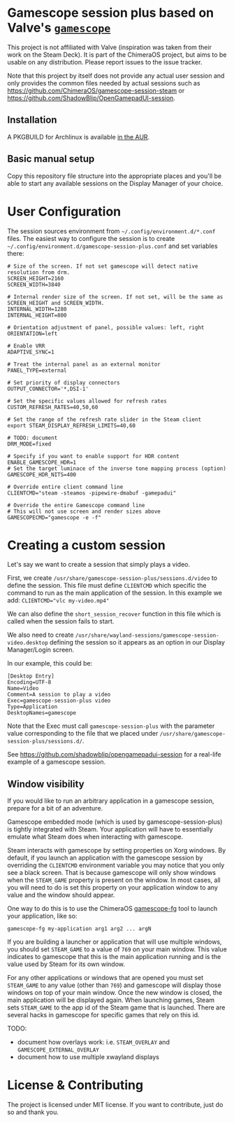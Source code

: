 # Gamescope session plus based on Valve's [`gamescope`](https://github.com/Plagman/gamescope)

This project is not affiliated with Valve (inspiration was taken from
their work on the Steam Deck). It is part of the ChimeraOS project, but
aims to be usable on any distribution. Please report issues to the issue tracker.

Note that this project by itself does not provide any actual user session and only provides the common
files needed by actual sessions such as https://github.com/ChimeraOS/gamescope-session-steam or https://github.com/ShadowBlip/OpenGamepadUI-session.

## Installation

A PKGBUILD for Archlinux is available [in the AUR](https://aur.archlinux.org/packages/gamescope-session-git).

## Basic manual setup

Copy this repository file structure into the appropriate places and you'll be
able to start any available sessions on the Display Manager of your choice.

# User Configuration

The session sources environment from `~/.config/environment.d/*.conf` files.
The easiest way to configure the session is to create `~/.config/environment.d/gamescope-session-plus.conf`
and set variables there:

```
# Size of the screen. If not set gamescope will detect native resolution from drm.
SCREEN_HEIGHT=2160
SCREEN_WIDTH=3840

# Internal render size of the screen. If not set, will be the same as SCREEN_HEIGHT and SCREEN_WIDTH.
INTERNAL_WIDTH=1280
INTERNAL_HEIGHT=800

# Orientation adjustment of panel, possible values: left, right
ORIENTATION=left

# Enable VRR
ADAPTIVE_SYNC=1

# Treat the internal panel as an external monitor
PANEL_TYPE=external

# Set priority of display connectors
OUTPUT_CONNECTOR='*,DSI-1'

# Set the specific values allowed for refresh rates
CUSTOM_REFRESH_RATES=40,50,60

# Set the range of the refresh rate slider in the Steam client
export STEAM_DISPLAY_REFRESH_LIMITS=40,60

# TODO: document
DRM_MODE=fixed

# Specify if you want to enable support for HDR content
ENABLE_GAMESCOPE_HDR=1
# Set the target luminace of the inverse tone mapping process (option)
GAMESCOPE_HDR_NITS=400

# Override entire client command line
CLIENTCMD="steam -steamos -pipewire-dmabuf -gamepadui"

# Override the entire Gamescope command line
# This will not use screen and render sizes above
GAMESCOPECMD="gamescope -e -f"
```

# Creating a custom session

Let's say we want to create a session that simply plays a video.

First, we create `/usr/share/gamescope-session-plus/sessions.d/video` to define the session.
This file must define `CLIENTCMD` which specific the command to run as the main application of the session.
In this example we add:
`CLIENTCMD="vlc my-video.mp4"`

We can also define the `short_session_recover` function in this file which is called when the session fails to start.

We also need to create `/usr/share/wayland-sessions/gamescope-session-video.desktop`
defining the session so it appears as an option in our Display Manager/Login screen.

In our example, this could be:
```
[Desktop Entry]
Encoding=UTF-8
Name=Video
Comment=A session to play a video
Exec=gamescope-session-plus video
Type=Application
DesktopNames=gamescope
```

Note that the Exec must call `gamescope-session-plus` with the parameter value corresponding to the file that we placed under `/usr/share/gamescope-session-plus/sessions.d/`.


See https://github.com/shadowblip/opengamepadui-session for a real-life example of a gamescope session.


## Window visibility

If you would like to run an arbitrary application in a gamescope session, prepare for a bit of an adventure.

Gamescope embedded mode (which is used by gamescope-session-plus) is tightly integrated with Steam. Your application will have to essentially emulate what Steam does when interacting with gamescope.

Steam interacts with gamescope by setting properties on Xorg windows. By default, if you launch an application with the gamescope session by overriding the `CLIENTCMD` environment variable you may notice that you only see a black screen. That is because gamescope will only show windows when the `STEAM_GAME` property is present on the window. In most cases, all you will need to do is set this property on your application window to any value and the window should appear.

One way to do this is to use the ChimeraOS [gamescope-fg](https://github.com/ChimeraOS/chimera/blob/master/bin/gamescope-fg) tool to launch your application, like so:

`gamescope-fg my-application arg1 arg2 ... argN`

If you are building a launcher or application that will use multiple windows, you should set `STEAM_GAME` to a value of `769` on your main window. This value indicates to gamescope that this is the main application running and is the value used by Steam for its own window.

For any other applications or windows that are opened you must set `STEAM_GAME` to any value (other than `769`) and gamescope will display those windows on top of your main window. Once the new window is closed, the main application will be displayed again. When launching games, Steam sets `STEAM_GAME` to the app id of the Steam game that is launched. There are several hacks in gamescope for specific games that rely on this id.

TODO:
 - document how overlays work: i.e. `STEAM_OVERLAY` and `GAMESCOPE_EXTERNAL_OVERLAY`
 - document how to use multiple xwayland displays


# License & Contributing

The project is licensed under MIT license. If you want to contribute,
just do so and thank you.

